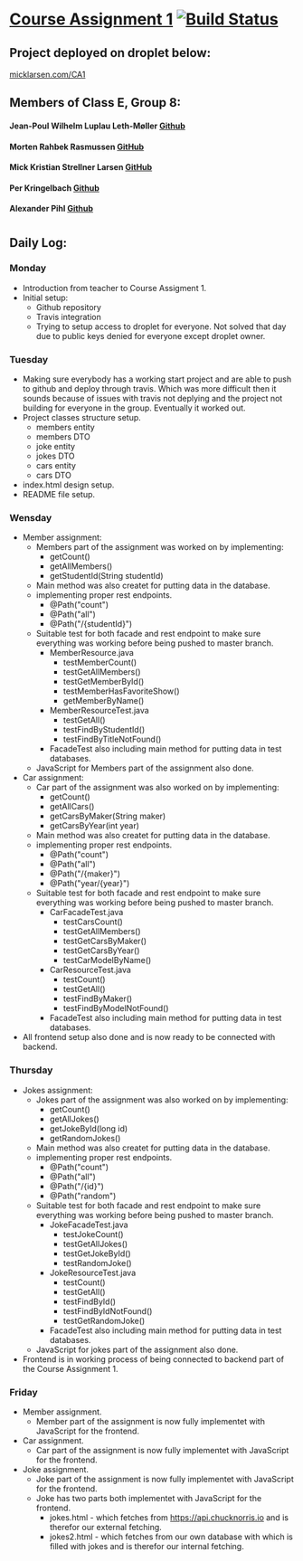 # [Course Assignment 1](https://docs.google.com/document/d/1XT94iw0TpKjK2c1hXhCj8wPPOwogTVME0hsONbEf4F4/edit) [![Build Status](https://travis-ci.org/Jean-Poul/3semCourseAssignment1.svg?branch=master)](https://travis-ci.org/Jean-Poul/3semCourseAssignment1)

## Project deployed on droplet below:
[micklarsen.com/CA1](https://micklarsen.com/CA1/)

## Members of Class E, Group 8:
  #### Jean-Poul Wilhelm Luplau Leth-Møller [Github](https://github.com/AlexanderPihl)
  #### Morten Rahbek Rasmussen [GitHub](https://github.com/Amazingh0rse)
  #### Mick Kristian Strellner Larsen [GitHub](https://github.com/MivleDK)
  #### Per Kringelbach [Github](https://github.com/cph-pk)
  #### Alexander Pihl [Github](https://github.com/AlexanderPihl)
#

## Daily Log:
### **Monday**
- Introduction from teacher to Course Assigment 1.
- Initial setup:
  - Github repository
  - Travis integration
  - Trying to setup access to droplet for everyone. Not solved that day due to public keys denied for everyone except droplet owner.
### **Tuesday**
- Making sure everybody has a working start project and are able to push to github and deploy through travis. Which was more difficult then it sounds because of issues with travis not deplying and the project not building for everyone in the group. Eventually it worked out.
- Project classes structure setup.
  - members entity
  - members DTO
  - joke entity
  - jokes DTO
  - cars entity
  - cars DTO
- index.html design setup.
- README file setup.
### **Wensday**
- Member assignment:
  - Members part of the assignment was worked on by implementing:
      - getCount()
      - getAllMembers()
      - getStudentId(String studentId)
  - Main method was also createt for putting data in the database.
  - implementing proper rest endpoints.
    - @Path("count")
    - @Path("all")
    - @Path("/{studentId}")
  - Suitable test for both facade and rest endpoint to make sure everything was working before being pushed to master branch.
    - MemberResource.java
      - testMemberCount()
      - testGetAllMembers()
      - testGetMemberById()
      - testMemberHasFavoriteShow()
      - getMemberByName()
    - MemberResourceTest.java
        - testGetAll()
        - testFindByStudentId()
        - testFindByTitleNotFound()
    - FacadeTest also including main method for putting data in test databases.
  - JavaScript for Members part of the assignment also done. 
-  Car assignment:
    - Car part of the assignment was also worked on by implementing:
      - getCount()
      - getAllCars()
      - getCarsByMaker(String maker)
      - getCarsByYear(int year)
    - Main method was also createt for putting data in the database.
    - implementing proper rest endpoints.
      - @Path("count")
      - @Path("all")
      - @Path("/{maker}")
      - @Path("year/{year}")
     - Suitable test for both facade and rest endpoint to make sure everything was working before being pushed to master branch.
       - CarFacadeTest.java
         - testCarsCount()
         - testGetAllMembers()
         - testGetCarsByMaker()
         - testGetCarsByYear()
         - testCarModelByName()
       - CarResourceTest.java
         - testCount()
         - testGetAll()
         - testFindByMaker()
         - testFindByModelNotFound()
       - FacadeTest also including main method for putting data in test databases.
- All frontend setup also done and is now ready to be connected with backend.

### **Thursday**
-  Jokes assignment:
    - Jokes part of the assignment was also worked on by implementing:
      - getCount()
      - getAllJokes()
      - getJokeById(long id)
      - getRandomJokes()
    - Main method was also createt for putting data in the database.
    - implementing proper rest endpoints.
      - @Path("count")
      - @Path("all")
      - @Path("/{id}")
      - @Path("random")
     - Suitable test for both facade and rest endpoint to make sure everything was working before being pushed to master branch.
       - JokeFacadeTest.java
         - testJokeCount()
         - testGetAllJokes()
         - testGetJokeById()
         - testRandomJoke()
       - JokeResourceTest.java
         - testCount()
         - testGetAll()
         - testFindById()
         - testFindByIdNotFound()
         - testGetRandomJoke()
       - FacadeTest also including main method for putting data in test databases.
     - JavaScript for jokes part of the assignment also done. 
- Frontend is in working process of being connected to backend part of the Course Assignment 1. 
### **Friday**
- Member assignment.
  - Member part of the assignment is now fully implementet with JavaScript for the frontend. 
- Car assignment.
  - Car part of the assignment is now fully implementet with JavaScript for the frontend.
- Joke assignment.
  - Joke part of the assignment is now fully implementet with JavaScript for the frontend.
  - Joke has two parts both implementet with JavaScript for the frontend.
    - jokes.html - which fetches from https://api.chucknorris.io and is therefor our external fetching. 
    - jokes2.html - which fetches from our own database with which is filled with jokes and is therefor our internal fetching.

